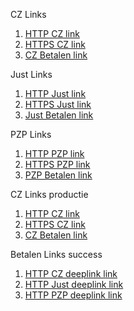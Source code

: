 
CZ Links

1. [HTTP CZ link](http://accp.app.cz.nl)
2. [HTTPS CZ link](https://accp.app.cz.nl)
3. [CZ Betalen link](https://accp.app.cz.nl/betalen/betaalverzoek?status=fulfilled)

Just Links

1. [HTTP Just link](http://accp.app.Just.nl)
2. [HTTPS Just link](https://accp.app.Just.nl)
3. [Just Betalen link](https://accp.app.just.nl/betalen/betaalverzoek?status=fulfilled)


PZP Links

1. [HTTP PZP link](http://accp.app.PZP.nl)
2. [HTTPS PZP link](https://accp.app.PZP.nl)
3. [PZP Betalen link](https://accp.app.PZP.nl/betalen/betaalverzoek?status=fulfilled)

CZ Links productie

1. [HTTP CZ link](http://app.cz.nl)
2. [HTTPS CZ link](https://app.cz.nl)
3. [CZ Betalen link](https://app.cz.nl/betalen/betaalverzoek?status=fulfilled)

Betalen Links success


1. [HTTP CZ deeplink link](https://app.cz.nl/betalen/betaalverzoek?status=[status])
2. [HTTP Just deeplink link](https://app.just.nl/betalen/betaalverzoek?status=[status])
3. [HTTP PZP deeplink link](https://app.pzp.nl/betalen/betaalverzoek?status=[status])

